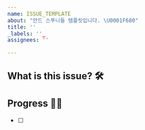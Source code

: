 ```yaml
---
name: ISSUE_TEMPLATE
about: "안드 스푸니들 템플릿입니다. \U0001F680"
title: ''
_labels: ''_
assignees: ''

---
```


## What is this issue? 🛠

## Progress 🏃‍♀️
- [ ]